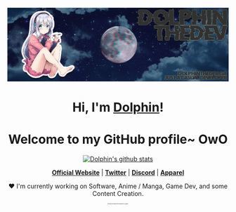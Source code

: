 <p align="center">
  <a href="https://dolphinthedev.ga"><img src="Banner Twitter.png" alt="Dolphin's Banner. If the image does not appear GitHub CDN is down or someting is wrong with your browser"></a>
</p>

<h1 align="center">Hi, I'm <a href="https://dolphinthedev.ga">Dolphin</a>!</h1>
<h1 align="center">Welcome to my GitHub profile~ OwO</h1>

<p align="center">
  <a href="https://github.com/dolphinthedev"><img src="https://github-readme-stats.vercel.app/api?username=dolphinthedev&hide_border=true&show_icons=true" alt="Dolphin's github stats"></a>
</p>

<p align="center">
  <strong><a href="https://dolphinthedev.ga">Official Website</a></strong> |
  <strong><a href="https://twitter.com/opdolphin">Twitter</a></strong> |
  <strong><a href="https://discord.gg/dQ5ZESkR5W">Discord</a></strong> |
  <strong><a href="https://apparel.dolphinthedev.ga/">Apparel</a></strong> 
</p>

<p align="center">❤ I'm currently working on Software, Anime / Manga, Game Dev, and some Content Creation.</p>
<p align="center" style="font-size:2px;"> README.md inspired from edisonlee55 on github.</p>
